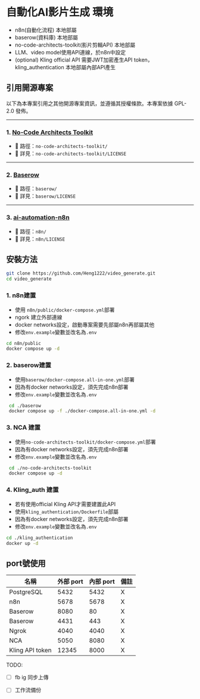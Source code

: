 # 自動化AI影片生成 環境
- n8n(自動化流程) 本地部屬
- baserow(資料庫) 本地部屬
- no-code-architects-toolkit(影片剪輯API) 本地部屬
- LLM、video model使用API連線，於n8n中設定
- (optional) Kling official API 需要JWT加密產生API token，kling_authentication 本地部屬內部API產生

## 引用開源專案

以下為本專案引用之其他開源專案資訊，並遵循其授權條款。本專案依據 GPL-2.0 發佈。

---

### 1. [No-Code Architects Toolkit](https://github.com/stephengpope/no-code-architects-toolkit)

- 📁 路徑：`no-code-architects-toolkit/`
- 📜 詳見：`no-code-architects-toolkit/LICENSE`

---

### 2. [Baserow](https://gitlab.com/baserow/baserow.git)

- 📁 路徑：`baserow/`
- 📜 詳見：`baserow/LICENSE`

---

### 3. [ai-automation-n8n](https://github.com/qwedsazxc78/ai-automation-n8n.git)

- 📁 路徑：`n8n/`
- 📜 詳見：`n8n/LICENSE`


## 安裝方法
``` bash
git clone https://github.com/Heng1222/video_generate.git
cd video_generate
```
### 1. n8n建置
 - 使用 `n8n/public/docker-compose.yml`部署
 - ngork 建立外部連線
 - docker networks設定，啟動專案需要先部屬n8n再部屬其他
 - 修改`env.example`變數並改名為`.env`
 ``` bash
 cd n8n/public
 docker compose up -d
 ```
### 2. baserow建置
 - 使用`baserow/docker-compose.all-in-one.yml`部署
 - 因為有docker networks設定，須先完成n8n部署
 - 修改`env.example`變數並改名為`.env`
``` bash
 cd ./baserow
 docker compose up -f ./docker-compose.all-in-one.yml -d
 ```

### 3. NCA 建置
 - 使用`no-code-architects-toolkit/docker-compose.yml`部署
 - 因為有docker networks設定，須先完成n8n部署
 - 修改`env.example`變數並改名為`.env`
``` bash
 cd ./no-code-architects-toolkit
 docker compose up -d
 ```
### 4. Kling_auth 建置
 - 若有使用official Kling API才需要建置此API
 - 使用`kling_authentication/Dockerfile`部屬 
 - 因為有docker networks設定，須先完成n8n部署
 - 修改`env.example`變數並改名為`.env`
 ``` bash
 cd ./kling_authentication
 docker up -d
 ```

## port號使用
| 名稱       | 外部 port | 內部 port | 備註         |
|------------|-----------|-----------|--------------|
| PostgreSQL | 5432      | 5432      | X    |
| n8n        | 5678      | 5678      | X |
| Baserow    | 8080      | 80        | X |
| Baserow    | 4431      | 443        | X |
| Ngrok      | 4040      | 4040      | X      |
| NCA      | 5050      | 8080      | X      |
| Kling API token      | 12345      | 8000      | X      |

TODO:
- [ ] fb ig 同步上傳
- [ ] 工作流備份

